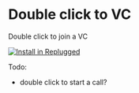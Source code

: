 # Double click to VC

Double click to join a VC

[![Install in Replugged](https://img.shields.io/badge/-Install%20in%20Replugged-blue?style=for-the-badge&logo=none)](https://replugged.dev/install?identifier=dev.kingfish.DoubleClickVC)


Todo: 
 - double click to start a call?
